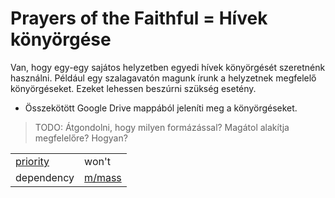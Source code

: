  Prayers of the Faithful = Hívek könyörgése
 ===
 
Van, hogy egy-egy sajátos helyzetben egyedi hívek könyörgését szeretnénk használni. Például egy szalagavatón magunk írunk a helyzetnek megfelelő könyörgéseket. Ezeket lehessen beszúrni szükség esetény.

- Összekötött Google Drive mappából jeleníti meg a könyörgéseket.

>TODO: Átgondolni, hogy milyen formázással? Magátol alakítja megfelelőre? Hogyan?

|||
| --- | --- |
| [priority](../definitions.md#priorities) | won't |
| dependency | [m/mass](../modules/mass.md) |


